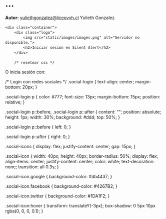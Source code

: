 # ...
**Autor:** yuliethgonzalez@liceovvh.cl
Yulieth Gonzalez


    <div class="container">
        <div class="logo">
            <img src="static/images/images.png" alt="Servidor no disponible.">
            <h2>Iniciar sesión en Silent Alert</h2>
        </div>

        /* resetear css */





<div class="social-login">
    <p>O inicia sesión con:</p>
        <div class="social-icons">
            <a href="#" class="social-icon google"><i class="fab fa-google"></i></a>
            <a href="#" class="social-icon facebook"><i class="fab fa-facebook-f"></i></a>
            <a href="#" class="social-icon twitter"><i class="fab fa-twitter"></i></a>
        </div>
 </div>

/* Login con redes sociales */
.social-login {
    text-align: center;
    margin-bottom: 20px;
}

.social-login p {
    color: #777;
    font-size: 13px;
    margin-bottom: 15px;
    position: relative;
}

.social-login p::before,
.social-login p::after {
    content: "";
    position: absolute;
    height: 1px;
    width: 30%;
    background: #ddd;
    top: 50%;
}

.social-login p::before {
    left: 0;
}

.social-login p::after {
    right: 0;
}

.social-icons {
    display: flex;
    justify-content: center;
    gap: 15px;
}

.social-icon {
    width: 40px;
    height: 40px;
    border-radius: 50%;
    display: flex;
    align-items: center;
    justify-content: center;
    color: white;
    text-decoration: none;
    transition: all 0.3s;
}

.social-icon.google {
    background-color: #db4437;
}

.social-icon.facebook {
    background-color: #4267B2;
}

.social-icon.twitter {
    background-color: #1DA1F2;
}

.social-icon:hover {
    transform: translateY(-3px);
    box-shadow: 0 5px 10px rgba(0, 0, 0, 0.1);
}



